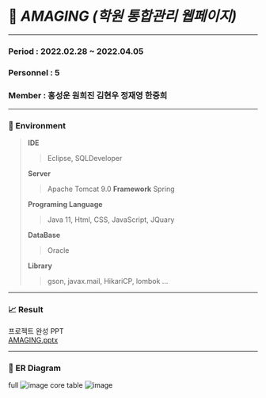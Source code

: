 # :school: *AMAGING (학원 통합관리 웹페이지)*
---
### Period : 2022.02.28 ~ 2022.04.05
### Personnel : 5
### Member : 홍성운 원희진 김현우 정재영 한중희
---
### :hammer: Environment
>**IDE**
>>Eclipse, SQLDeveloper
>>
>**Server**
>>Apache Tomcat 9.0
>**Framework**
>>Spring
>>
>**Programing Language**
>> Java 11, Html, CSS, JavaScript, JQuary
>> 
>**DataBase**
>>Oracle
>>
>**Library**
>>gson, javax.mail, HikariCP, lombok ...
---
### :chart_with_upwards_trend: Result
프로젝트 완성 PPT \
[AMAGING.pptx](https://github.com/WonHeejin/amaging-second/files/8580187/AMAGING_FINAL9.pptx)

---
### :floppy_disk: ER Diagram
full
![image](https://user-images.githubusercontent.com/94436793/165693974-d0a78c1d-31e6-4669-b96f-b47e5787eff9.png)
core table
![image](https://user-images.githubusercontent.com/94436793/165694140-a79f3567-6bee-462b-9081-113a39f963ee.png)

